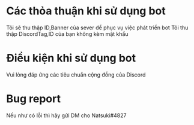 # Các thỏa thuận khi sử dụng bot
Tôi sẽ thu thập ID,Banner của sever để phục vụ việc phát triển bot
Tôi thu thập DiscordTag,ID của bạn không kèm mật khẩu
# Điều kiện khi sử dụng bot
Vui lòng đáp ứng các tiêu chuẩn cộng đồng của Discord
# Bug report
Nếu như có lỗi thì hãy gửi DM cho Natsuki#4827
